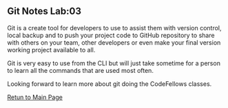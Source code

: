 ## Git Notes Lab:03

Git is a create tool for developers to use to assist them with version control, local backup and to push your project code to GitHub repository to share with others on your team, other developers or even make your final version working project available to all.

Git is very easy to use from the CLI but will just take sometime for a person to learn all the commands that are used most often.

Looking forward to learn more about git doing the CodeFellows classes.

[Retun to Main Page](README.md)